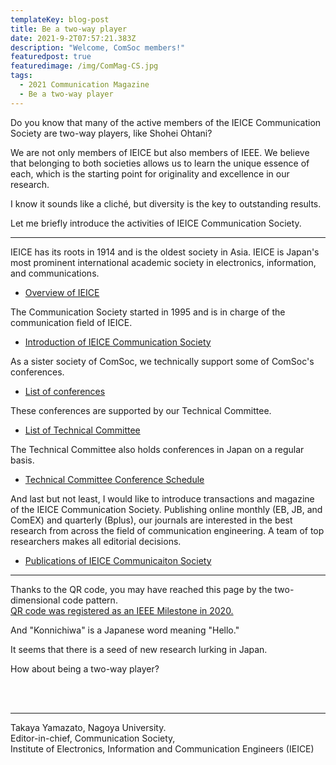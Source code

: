 ```yaml
---
templateKey: blog-post
title: Be a two-way player
date: 2021-9-2T07:57:21.383Z
description: "Welcome, ComSoc members!"
featuredpost: true
featuredimage: /img/ComMag-CS.jpg
tags:
  - 2021 Communication Magazine
  - Be a two-way player
---
```


Do you know that many of the active members of the IEICE Communication Society are two-way players, like Shohei Ohtani?

We are not only members of IEICE but also members of IEEE.
We believe that belonging to both societies allows us to learn the unique essence of each, which is the starting point for originality and excellence in our research.

I know it sounds like a cliché, but diversity is the key to outstanding results.

Let me briefly introduce the activities of IEICE Communication Society.

---

IEICE has its roots in 1914 and is the oldest society in Asia.
IEICE is Japan's most prominent international academic society in electronics, information, and communications.

- [Overview of IEICE](https://www.ieice.org/global/history.html)

The Communication Society started in 1995 and is in charge of the communication field of IEICE.

- [Introduction of IEICE Communication Society](https://www.ieice.org/cs_r/eng/about/IEICE-CS_intro2021_en.pdf)

As a sister society of ComSoc, we technically support some of ComSoc's conferences.

- [List of conferences](https://www.ieice.org/cs_r/eng/events/conferences/calendar.html)

These conferences are supported by our Technical Committee.

- [List of Technical Committee](https://www.ieice.org/cs_r/eng/events/technical_committees/list.html)

The Technical Committee also holds conferences in Japan on a regular basis.

- [Technical Committee Conference Schedule](https://www.ieice.org/ken/program/index.php?instsoc=IEICE-B&tgid=&year=0&region=0&schkey=&sch1=1&pskey=&ps1=1&ps2=1&ps3=1&ps4=1&ps5=1&search_mode=&pnum=0&psize=2&psort=0&layout=&lang=eng)

And last but not least, I would like to introduce transactions and magazine of the IEICE Communication Society.
Publishing online monthly (EB, JB, and ComEX) and quarterly (Bplus), our journals are interested in the best research from across the field of communication engineering. A team of top researchers makes all editorial decisions.

- [Publications of IEICE Communicaiton Society](https://www.ieice.org/cs/cs-edit/en/)

---

Thanks to the QR code, you may have reached this page by the two-dimensional code pattern.  
[QR code was registered as an IEEE Milestone in 2020.](https://spectrum.ieee.org/how-a-board-game-and-skyscrapers-inspired-the-development-of-the-qr-code)

And "Konnichiwa" is a Japanese word meaning "Hello."

It seems that there is a seed of new research lurking in Japan.

How about being a two-way player?

<br><br>

---

Takaya Yamazato, Nagoya University. <br>
Editor-in-chief, Communication Society,<br>
Institute of Electronics, Information and Communication Engineers (IEICE)

